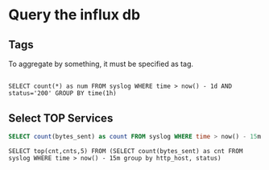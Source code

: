 # Query the influx db

## Tags

To aggregate by something, it must be specified as tag.

## 


```
SELECT count(*) as num FROM syslog WHERE time > now() - 1d AND status='200' GROUP BY time(1h)

```


## Select TOP Services 


```sql
SELECT count(bytes_sent) as count FROM syslog WHERE time > now() - 15m group by http_host, status
```

```
SELECT top(cnt,cnts,5) FROM (SELECT count(bytes_sent) as cnt FROM syslog WHERE time > now() - 15m group by http_host, status)
```
